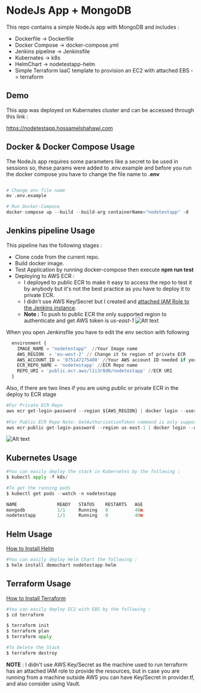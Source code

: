 # NodeJs App + MongoDB

This repo contains a simple NodeJs app with MongoDB and includes :
- Dockerfile -> Dockerfile
- Docker Compose -> docker-compose.yml
- Jenkins pipeline -> Jenkinsfile
- Kubernates -> k8s
- HelmChart -> nodetestapp-helm
- Simple Terraform IaaC template to provision an EC2 with attached EBS - > terraform

## Demo
This app was deployed on Kubernates cluster and can be accessed through this link :

https://nodetestapp.hossamelshahawi.com

## Docker & Docker Compose Usage
The NodeJs app requires some parameters like a secret to be used in sessions so, these params were added to .env.example and before you run the docker compose you have to change the file name to **.env**
```python

# Change env file name
mv .env.example

# Run Docker-Compose
docker-compose up --build --build-arg containerName="nodetestapp" -d

```

## Jenkins pipeline Usage
This pipeline has the following stages :
- Clone code from the current repo.
- Build docker image.
- Test Application by running docker-compose then execute **npm run test**
- Deploying to AWS ECR :
   - I deployed to public ECR to make it easy to access the repo to test it by anybody but it's not the best practice as you have to deploy it to private ECR.
   - I didn't use AWS Key/Secret but I created and [attached IAM Role to the Jenkins instance](https://aws.amazon.com/premiumsupport/knowledge-center/assign-iam-role-ec2-instance/).
   - **Note :** To push to public ECR the only supported region to authenticate and get AWS token is *us-east-1* 
![Alt text](https://i.ibb.co/qWrBzLs/EKS-TEST-Jenkins.png "Jenkins")

When you open Jenkinsfile you have to edit the env section with following 
```python
  environment {
    IMAGE_NAME = "nodetestapp"  //Your Image name
    AWS_REGION  = 'eu-west-2' // Change it to region of private ECR
    AWS_ACCOUNT_ID = '075147275408' //Your AWS account ID needed if you will use a private ECR
    ECR_REPO_NAME = 'nodetestapp' //ECR Repo name
    REPO_URI = 'public.ecr.aws/l1i3r8d0/nodetestapp' //ECR URI
  } 

```
Also, if there are two lines if you are using public or private ECR in the deploy to ECR stage

```python
#For Private ECR Repo
aws ecr get-login-password --region ${AWS_REGION} | docker login --username AWS --password-stdin ${AWS_ACCOUNT_ID}.dkr.ecr.${AWS_REGION}.amazonaws.com
                  
#For Public ECR Repo Note: GetAuthorizationToken command is only supported in us-east-1.
aws ecr-public get-login-password --region us-east-1 | docker login --username AWS --password-stdin public.ecr.aws/l1i3r8d0
```
![Alt text](https://i.ibb.co/BcqSW44/Quick-start-Publishing-to-Amazon-ECR-Public-using-the-AWS-CLI-Amazon-ECR-Public-1.png "AWS warning")

## Kubernetes Usage
```python
#You can easily deploy the stack in Kubernetes by the following :
$ kubectl apply -f k8s/

#To get the running pods
$ kubectl get pods --watch -n nodetestapp

NAME               READY   STATUS    RESTARTS   AGE
mongodb            1/1     Running   0          48m
nodetestapp        1/1     Running   0          48m
```

## Helm Usage
[How to Install Helm](https://helm.sh/docs/intro/install/)
```python
#You can easily deploy Helm Chart the following :
$ helm install demochart nodetestapp-helm

```
## Terraform Usage
[How to Install Terraform](https://learn.hashicorp.com/tutorials/terraform/install-cli)
```python
#You can easily deploy EC2 with EBS by the following :
$ cd terraform 

$ terraform init
$ terraform plan
$ terraform apply

#To Delete the Stack
$ terraform destroy

```
**NOTE** : I didn't use AWS Key/Secret as the machine used to run terraform has an attached IAM role to provide the resources, but in case you are running from a machine outside AWS you can have Key/Secret in provider.tf, and also consider using Vault. 